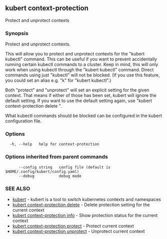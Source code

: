 ## kubert context-protection

Protect and unprotect contexts

### Synopsis

Protect and unprotect contexts.

This will allow you to protect and unprotect contexts for the "kubert kubectl" command. This can be useful if you want to prevent accidentally running certain kubectl commands to a cluster.
Keep in mind, this will only work when using kubectl through the "kubert kubectl" command. Direct commands using just "kubectl" will not be blocked. (If you use this feature, you could set an alias e.g. "k" for "kubert kubectl".)

Both "protect" and "unprotect" will set an explicit setting for the given context. That means if either of those has been set, kubert will ignore the default setting. If you want to use the default setting again, use "kubert context-protection delete <context>".

What kubectl commands should be blocked can be configured in the kubert configuration file.

### Options

```
  -h, --help   help for context-protection
```

### Options inherited from parent commands

```
      --config string   config file (default is $HOME/.config/kubert/config.yaml)
      --debug           debug mode
```

### SEE ALSO

* [kubert](kubert.md)	 - kubert is a tool to switch kubernetes contexts and namespaces
* [kubert context-protection delete](kubert_context-protection_delete.md)	 - Delete protection setting for the current context
* [kubert context-protection info](kubert_context-protection_info.md)	 - Show protection status for the current context
* [kubert context-protection protect](kubert_context-protection_protect.md)	 - Protect current context
* [kubert context-protection unprotect](kubert_context-protection_unprotect.md)	 - Unprotect current context

